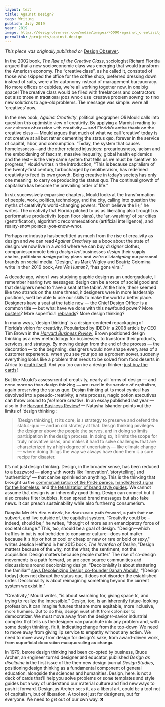 ```yaml
---
layout: text
title: Against Design?
tags: Writing
publish: July 2019
year: 2019
image: https://designobserver.com/media/images/40090-against_creativity.jpg
permalink: /projects/against-design
---
```


*This piece was originally published on* [Design Observer](https://designobserver.com/feature/against-design/40090/).

In the 2002 book, *The Rise of the Creative Class*, sociologist Richard Florida argued that a new socioeconomic class was emerging that would transform the American economy. The “creative class”, as he called it, consisted of those who skipped the office for the coffee shop, preferred dressing down instead of suits, were after autonomy instead of management bureaucracy. No more offices or cubicles, we’re all working together now, in one big space! The creative class would be filled with freelancers and contractors but also those in traditional jobs who’d use ‘creative problem solving’ to find new solutions to age-old problems. The message was simple: we’re all ‘creatives’ now.

In the new book, *Against Creativity*, political geographer Oli Mould calls into question this optimistic view of creativity. By applying a Marxist reading to our culture’s obsession with creativity — and Florida’s entire thesis on the creative class — Mould argues that much of what we call ‘creative’ today is not creative at all but rather cementing the status quo, forever in the service of capital, labor, and consumption. “Today, the system that causes homelessness—and the other related injustices: precariousness, racism and the emboldening of fascism, massive inequality, global health epidemics and the rest – is the very same system that tells us we must be ‘creative’ to progress,” Mould writes in the introduction, “This is because capitalism of the twenty-first century, turbocharged by neoliberalism, has redefined creativity to feed its own growth. Being creative in today’s society has only one meaning: to carry on producing the status quo. The continual growth of capitalism has become the prevailing order of life.”

In six successively expansive chapters, Mould looks at the transformation of people, work, politics, technology, and the city, calling into question the myths of creativity’s world-changing powers: “Don’t believe the lie,” he writes. The creativity that Florida pitched to us as liberating also brought us performative productivity (open floor plans), the 'art-washing' of our cities (gentrification), algorithmic recommendations (artificial intelligence), and reality-show politics (you-know-who).

Perhaps no industry has benefitted as much from the rise of creativity as design and we can read *Against Creativity* as a book about the state of design: we now live in a world where we can buy *designer* clothes, companies promote being *design led*, businesses *design* their supply chains, politicians *design* policy plans, and we’re all *designing* our personal brands on social media. "Design," as Mark Wigley and Beatriz Colomina write in their 2016 book, *Are We Human?*, “has gone viral.”

A decade ago, when I was studying graphic design as an undergraduate, I remember hearing two messages: design can be a force of social good and that designers need to ‘have a seat at the table’. At the time, these seemed like two strands on the same thread, if designers were in more leadership positions, we’d be able to use our skills to make the world a better place. Designers have a seat at the table now — the Chief Design Officer is a common title — but what have we done with this newfound power? More [posters](https://www.wired.com/2012/05/analog-research-lab/)? More superficial [rebrands](https://2x4.org/ideas/2015/on-the-new-google-logo/)? More design thinking?

In many ways, ‘design thinking’ is a design-centered repackaging of Florida’s vision for creativity. Popularized by IDEO in a 2008 article by CEO Tim Brown in the [*Harvard Business Review*](https://readings.design/PDF/Tim%20Brown,%20Design%20Thinking.pdf), Brown positioned design thinking as a new methodology for businesses to transform their products, services, and strategy. By moving design from the end of the process — the decoration — to the beginning, designers would now shape every area of a customer experience. When you see your job as a problem solver, suddenly everything looks like a problem that needs to be solved from food deserts in Africa to [death itself](https://stories.californiasunday.com/2015-04-05/death-redesigned). And you too can be a design thinker: [just buy the cards](https://www.ideo.com/post/method-cards)!

But like Mould’s assessment of creativity, nearly all forms of design — and none more so than design thinking — are used in the service of capitalism, again preserving the status quo. Design thinking at its most cynical has devolved into a pseudo-creativity; a rote process, magic potion executives can throw around to *feel* more creative. In an essay published last year — also in the [Harvard Business Review](https://hbr.org/2018/09/design-thinking-is-fundamentally-conservative-and-preserves-the-status-quo)! — Natasha Iskander points out the limits of 'design thinking':

> [Design thinking], at its core, is a strategy to preserve and defend the status-quo — and an old strategy at that. Design thinking privileges the designer above the people she serves, and in doing so limits participation in the design process. In doing so, it limits the scope for truly innovative ideas, and makes it hard to solve challenges that are characterized by a high degree of uncertainty — like climate change — where doing things the way we always have done them is a sure recipe for disaster.

It’s not just design thinking. Design, in the broader sense, has been reduced to a buzzword — along with words like ‘innovation’, ‘storytelling’, and ‘authenticity’ — that can be sprinkled on anything. This is the thinking that brought us the [commercialization of the Pride parade](https://www.vox.com/2018/6/25/17476850/pride-month-lgbtq-corporate-explained), [handlettered signs for the homeless](https://www.chicagotribune.com/news/breaking/ct-homeless-signs-typography-met-20150705-story.html), and [the fetishization of brand style guides](https://walkerart.org/magazine/for-the-rest-of-your-life). We cannot assume that design is an inherently good thing. Design can connect but it also creates filter bubbles. It can spread brand messages but also fake news. It can preach sustainability while also furthering consumerism.

Despite Mould’s dire outlook, he does see a path forward, a path that can subvert, and live outside of, the capitalist system. “Creativity could be – indeed, should be,” he writes, “thought of more as an emancipatory force of societal change.” This, too, should be a goal of design. "Design—which traffics in but is not beholden to consumer culture—does not matter because it is hip or hot or cool or  cheap or new or rare or bold or sexy," writes Jessica Helfand in her 2015 book, *The Invention of Desire*, "Design matters because of the why, not the what; the sentiment, not the acquisition. Design matters because people matter." The rise of co-design movements is a path forward, so are open source communities and discussions around decolonizing design. “Decoloniality is about shattering the familiar.” [says Decolonizing Design co-founder Danah Abdulla](https://eyeondesign.aiga.org/what-does-it-mean-to-decolonize-design/), “[Design today] does not disrupt the status quo, it does not disorder the established order. Decoloniality is about reimagining something beyond the current system we exist in.”

"Creativity," Mould writes, "is about searching for, giving space to, and trying to realize the impossible." Design, too, is an inherently future-looking profession. It can imagine futures that are more equitable, more inclusive, more humane. But to do this, design must shift from colonizer to democratizer. We must move away from the designer-savior industrial complex that tells us the designer can parachute into any problem and, with some design thinking, fix it, indicating change from the top-down. We need to move away from giving lip service to empathy without any action. We need to move away from design for design's sake, from award-driven work, from superficial decoration masquerading as change.

In 1979, before design thinking had been co-opted by business, Bruce Archer, an engineer turned designer and educator, published *Design as disclipine* in the first issue of the then-new design journal *Design Studies*, positioning design thinking as a fundamental component of general education, alongside the sciences and humanities. Design, here, is not a deck of cards that’ll help you solve problems or some templates and style guides but a way of understand our material culture and find new ways to push it forward. Design, as Archer sees it, as a liberal art, could be a tool not of capitalism, but of liberation. A tool not just for designers, but for everyone. We need to get out of our own way. ✖



